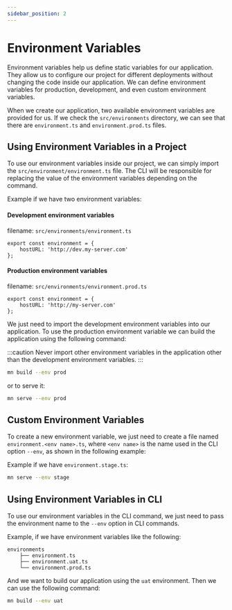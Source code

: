 ```yaml
---
sidebar_position: 2
---
```


# Environment Variables

Environment variables help us define static variables for our application. They allow us to configure our project for different deployments without changing the code inside our application. We can define environment variables for production, development, and even custom environment variables.

When we create our application, two available environment variables are provided for us. If we check the `src/environments` directory, we can see that there are `environment.ts` and `environment.prod.ts` files.

## Using Environment Variables in a Project

To use our environment variables inside our project, we can simply import the `src/environment/environment.ts` file. The CLI will be responsible for replacing the value of the environment variables depending on the command.

Example if we have two environment variables:

#### Development environment variables

filename: `src/environments/environment.ts`
```tsx
export const environment = {
    hostURL: 'http://dev.my-server.com'
};
```

#### Production environment variables

filename: `src/environments/environment.prod.ts`
```tsx
export const environment = {
    hostURL: 'http://my-server.com'
};
```

We just need to import the development environment variables into our application. To use the production environment variable we can build the application using the following command:

:::caution
Never import other environment variables in the application other than the development environment variables.
:::

```bash
mn build --env prod
```

or to serve it:

```bash
mn serve --env prod
```

## Custom Environment Variables

To create a new environment variable, we just need to create a file named `environment.<env name>.ts`, where `<env name>` is the name used in the CLI option `--env`, as shown in the following example:

Example if we have `environment.stage.ts`:

```bash
mn serve --env stage
```

## Using Environment Variables in CLI

To use our environment variables in the CLI command, we just need to pass the environment name to the `--env` option in CLI commands.

Example, if we have environment variables like the following:

```
environments
    ├── environment.ts
    ├── environment.uat.ts
    └── environment.prod.ts
```

And we want to build our application using the `uat` environment. Then we can use the following command:

```bash
mn build --env uat
```
